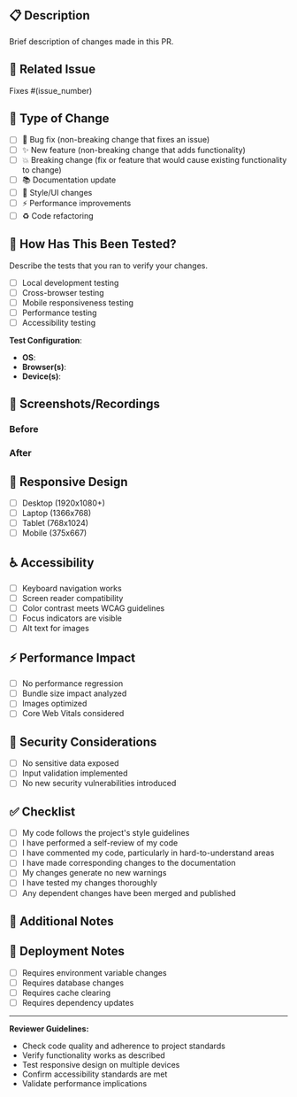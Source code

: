 ## 📋 Description
Brief description of changes made in this PR.

## 🔗 Related Issue
Fixes #(issue_number)
<!-- Link to the issue this PR addresses -->

## 🔄 Type of Change
- [ ] 🐛 Bug fix (non-breaking change that fixes an issue)
- [ ] ✨ New feature (non-breaking change that adds functionality)
- [ ] 💥 Breaking change (fix or feature that would cause existing functionality to change)
- [ ] 📚 Documentation update
- [ ] 🎨 Style/UI changes
- [ ] ⚡ Performance improvements
- [ ] ♻️ Code refactoring

## 🧪 How Has This Been Tested?
Describe the tests that you ran to verify your changes.

- [ ] Local development testing
- [ ] Cross-browser testing
- [ ] Mobile responsiveness testing
- [ ] Performance testing
- [ ] Accessibility testing

**Test Configuration**:
- **OS**: 
- **Browser(s)**: 
- **Device(s)**: 

## 📸 Screenshots/Recordings
<!-- Add screenshots or recordings of your changes -->

### Before
<!-- Screenshot of before your changes -->

### After
<!-- Screenshot of after your changes -->

## 📱 Responsive Design
- [ ] Desktop (1920x1080+)
- [ ] Laptop (1366x768)
- [ ] Tablet (768x1024)
- [ ] Mobile (375x667)

## ♿ Accessibility
- [ ] Keyboard navigation works
- [ ] Screen reader compatibility
- [ ] Color contrast meets WCAG guidelines
- [ ] Focus indicators are visible
- [ ] Alt text for images

## ⚡ Performance Impact
- [ ] No performance regression
- [ ] Bundle size impact analyzed
- [ ] Images optimized
- [ ] Core Web Vitals considered

## 🔐 Security Considerations
- [ ] No sensitive data exposed
- [ ] Input validation implemented
- [ ] No new security vulnerabilities introduced

## ✅ Checklist
- [ ] My code follows the project's style guidelines
- [ ] I have performed a self-review of my code
- [ ] I have commented my code, particularly in hard-to-understand areas
- [ ] I have made corresponding changes to the documentation
- [ ] My changes generate no new warnings
- [ ] I have tested my changes thoroughly
- [ ] Any dependent changes have been merged and published

## 📝 Additional Notes
<!-- Add any additional notes, considerations, or context here -->

## 🔄 Deployment Notes
<!-- Any special deployment considerations -->
- [ ] Requires environment variable changes
- [ ] Requires database changes
- [ ] Requires cache clearing
- [ ] Requires dependency updates

---

**Reviewer Guidelines:**
- Check code quality and adherence to project standards
- Verify functionality works as described
- Test responsive design on multiple devices
- Confirm accessibility standards are met
- Validate performance implications
